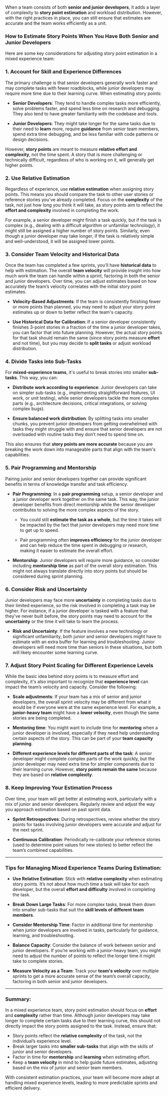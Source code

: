 When a team consists of both **senior and junior developers**, it adds a layer of complexity to **story point estimation** and workload distribution. However, with the right practices in place, you can still ensure that estimates are accurate and the team works efficiently as a unit.

### How to Estimate Story Points When You Have Both Senior and Junior Developers

Here are some key considerations for adjusting story point estimation in a mixed experience team:

### **1. Account for Skill and Experience Differences**
The primary challenge is that senior developers generally work faster and may complete tasks with fewer roadblocks, while junior developers may require more time due to their learning curve. When estimating story points:

- **Senior Developers**: They tend to handle complex tasks more efficiently, solve problems faster, and spend less time on research and debugging. They also tend to have greater familiarity with the codebase and tools.
  
- **Junior Developers**: They might take longer for the same tasks due to their need to **learn** more, require **guidance** from senior team members, spend extra time debugging, and be less familiar with code patterns or design decisions.

However, **story points** are meant to measure **relative effort and complexity**, not the time spent. A story that is more challenging or technically difficult, regardless of who is working on it, will generally get higher points.

### **2. Use Relative Estimation**
Regardless of experience, use **relative estimation** when assigning story points. This means you should compare the task to other user stories or reference stories you've already completed. Focus on the **complexity** of the task, not just how long you think it will take, as story points aim to reflect the **effort and complexity** involved in completing the work.

For example, a senior developer might finish a task quickly, but if the task is complex (e.g., dealing with a difficult algorithm or unfamiliar technology), it might still be assigned a higher number of story points. Similarly, even though a junior developer may take longer, if the task is relatively simple and well-understood, it will be assigned lower points.

### **3. Consider Team Velocity and Historical Data**
Once the team has completed a few sprints, you’ll have **historical data** to help with estimation. The overall **team velocity** will provide insight into how much work the team can handle within a sprint, factoring in both the senior and junior developers. Over time, you can adjust estimates based on how accurately the team’s velocity correlates with the initial story point estimates.

- **Velocity-Based Adjustments**: If the team is consistently finishing fewer or more points than planned, you may need to adjust your story point estimates up or down to better reflect the team's capacity.

- **Use Historical Data for Calibration**: If a senior developer consistently finishes 3-point stories in a fraction of the time a junior developer takes, you can factor that into future planning. However, the actual story points for that task should remain the same (since story points measure **effort** and not time), but you may decide to **split tasks** or adjust workload distribution.

### **4. Divide Tasks into Sub-Tasks**
For **mixed-experience teams**, it's useful to break stories into smaller **sub-tasks**. This way, you can:

- **Distribute work according to experience**: Junior developers can take on simpler sub-tasks (e.g., implementing straightforward features, UI work, or unit testing), while senior developers tackle the more complex parts (e.g., architecture decisions, critical integrations, or solving complex bugs).
  
- **Ensure balanced work distribution**: By splitting tasks into smaller chunks, you prevent junior developers from getting overwhelmed with tasks they might struggle with and ensure that senior developers are not overloaded with routine tasks they don’t need to spend time on.

This also ensures that **story points are more accurate** because you are breaking the work down into manageable parts that align with the team's capabilities.

### **5. Pair Programming and Mentorship**
Pairing junior and senior developers together can provide significant benefits in terms of knowledge transfer and task efficiency.

- **Pair Programming**: In a **pair programming** setup, a senior developer and a junior developer work together on the same task. This way, the junior developer benefits from direct mentorship while the senior developer contributes to solving the more complex aspects of the story.
  
  - You could still **estimate the task as a whole**, but the time it takes will be impacted by the fact that junior developers may need more time to get up to speed.
  
  - Pair programming often **improves efficiency** for the junior developer and can help reduce the time spent in debugging or research, making it easier to estimate the overall effort.

- **Mentorship**: Junior developers will require more guidance, so consider including **mentorship time** as part of the overall story estimation. This might not always translate directly into story points but should be considered during sprint planning.

### **6. Consider Risk and Uncertainty**
Junior developers may face more **uncertainty** in completing tasks due to their limited experience, so the risk involved in completing a task may be higher. For instance, if a junior developer is tasked with a feature that they’ve never built before, the story points may need to account for the **uncertainty** or the time it will take to learn the process.

- **Risk and Uncertainty**: If the feature involves a new technology or significant unfamiliarity, both junior and senior developers might have to estimate with an extra buffer for learning and troubleshooting. Junior developers will need more time than seniors in these situations, but both will likely encounter some learning curve.

### **7. Adjust Story Point Scaling for Different Experience Levels**
While the basic idea behind story points is to measure effort and complexity, it's also important to recognize that **experience level** can impact the team’s velocity and capacity. Consider the following:

- **Scale adjustments**: If your team has a mix of senior and junior developers, the overall sprint velocity may be different from what it would be if everyone were at the same experience level. For example, a **junior-heavy team** might have a **lower velocity**, even though the same stories are being completed.

- **Mentoring time**: You might want to include time for **mentoring** when a junior developer is involved, especially if they need help understanding certain aspects of the story. This can be part of your **team capacity planning**.

- **Different experience levels for different parts of the task**: A senior developer might complete complex parts of the work quickly, but the junior developer may need extra time for simpler components due to their learning curve. However, **story points remain the same** because they are based on **relative complexity**.

### **8. Keep Improving Your Estimation Process**
Over time, your team will get better at estimating work, particularly with a mix of junior and senior developers. Regularly review and adjust the way you approach estimation based on past sprint data.

- **Sprint Retrospectives**: During retrospectives, review whether the story points for tasks involving junior developers were accurate and adjust for the next sprint.
  
- **Continuous Calibration**: Periodically re-calibrate your reference stories (used to determine point values for new stories) to better reflect the team’s combined capabilities.

---

### **Tips for Managing Mixed Experience Teams During Estimation:**

- **Use Relative Estimation**: Stick with **relative complexity** when estimating story points. It’s not about how much time a task will take for each developer, but the overall **effort and difficulty** involved in completing the task.
  
- **Break Down Large Tasks**: For more complex tasks, break them down into smaller sub-tasks that suit the **skill levels of different team members**.

- **Consider Mentorship Time**: Factor in additional time for mentorship when junior developers are involved in tasks, particularly for guidance, learning, and troubleshooting.

- **Balance Capacity**: Consider the balance of work between senior and junior developers. If you’re working with a junior-heavy team, you might need to adjust the number of points to reflect the longer time it might take to complete stories.

- **Measure Velocity as a Team**: Track your **team's velocity** over multiple sprints to get a more accurate sense of the team’s overall capacity, factoring in both senior and junior developers.

---

### **Summary:**

In a mixed experience team, story point estimation should focus on **effort** and **complexity** rather than time. Although junior developers may take longer to complete certain tasks due to their learning curve, this should not directly impact the story points assigned to the task. Instead, ensure that:

- Story points reflect the **relative complexity** of the task, not the individual’s experience level.
- Break larger tasks into **smaller sub-tasks** that align with the skills of junior and senior developers.
- Factor in time for **mentorship** and **learning** when estimating effort.
- Keep a **team velocity** in mind to help guide future estimates, adjusting based on the mix of junior and senior team members.

With consistent estimation practices, your team will become more adept at handling mixed experience levels, leading to more predictable sprints and efficient delivery.
